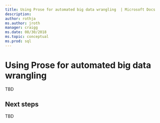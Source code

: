 ```yaml
---
title: Using Prose for automated big data wrangling  | Microsoft Docs
description:
author: rothja 
ms.author: jroth 
manager: craigg
ms.date: 08/30/2018
ms.topic: conceptual
ms.prod: sql
---
```


# Using Prose for automated big data wrangling

TBD

## Next steps

TBD
